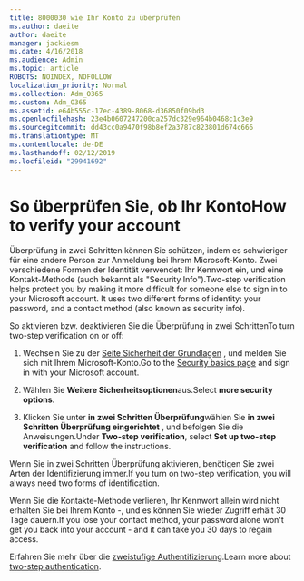 ```yaml
---
title: 8000030 wie Ihr Konto zu überprüfen
ms.author: daeite
author: daeite
manager: jackiesm
ms.date: 4/16/2018
ms.audience: Admin
ms.topic: article
ROBOTS: NOINDEX, NOFOLLOW
localization_priority: Normal
ms.collection: Adm_O365
ms.custom: Adm_O365
ms.assetid: e64b555c-17ec-4389-8068-d36850f09bd3
ms.openlocfilehash: 23e4b0607247200ca257dc329e964b0468c1c3e9
ms.sourcegitcommit: dd43cc0a9470f98b8ef2a3787c823801d674c666
ms.translationtype: MT
ms.contentlocale: de-DE
ms.lasthandoff: 02/12/2019
ms.locfileid: "29941692"
---
```

# <a name="how-to-verify-your-account"></a><span data-ttu-id="4d3a0-102">So überprüfen Sie, ob Ihr Konto</span><span class="sxs-lookup"><span data-stu-id="4d3a0-102">How to verify your account</span></span>

<span data-ttu-id="4d3a0-p101">Überprüfung in zwei Schritten können Sie schützen, indem es schwieriger für eine andere Person zur Anmeldung bei Ihrem Microsoft-Konto. Zwei verschiedene Formen der Identität verwendet: Ihr Kennwort ein, und eine Kontakt-Methode (auch bekannt als "Security Info").</span><span class="sxs-lookup"><span data-stu-id="4d3a0-p101">Two-step verification helps protect you by making it more difficult for someone else to sign in to your Microsoft account. It uses two different forms of identity: your password, and a contact method (also known as security info).</span></span> 
  
<span data-ttu-id="4d3a0-105">So aktivieren bzw. deaktivieren Sie die Überprüfung in zwei Schritten</span><span class="sxs-lookup"><span data-stu-id="4d3a0-105">To turn two-step verification on or off:</span></span>
  
1. <span data-ttu-id="4d3a0-106">Wechseln Sie zu der [Seite Sicherheit der Grundlagen](https://go.microsoft.com/fwlink/?linkid=842325) , und melden Sie sich mit Ihrem Microsoft-Konto.</span><span class="sxs-lookup"><span data-stu-id="4d3a0-106">Go to the [Security basics page](https://go.microsoft.com/fwlink/?linkid=842325) and sign in with your Microsoft account.</span></span> 
    
2. <span data-ttu-id="4d3a0-107">Wählen Sie **Weitere Sicherheitsoptionen**aus.</span><span class="sxs-lookup"><span data-stu-id="4d3a0-107">Select **more security options**.</span></span> 
    
3. <span data-ttu-id="4d3a0-108">Klicken Sie unter **in zwei Schritten Überprüfung**wählen Sie **in zwei Schritten Überprüfung eingerichtet** , und befolgen Sie die Anweisungen.</span><span class="sxs-lookup"><span data-stu-id="4d3a0-108">Under **Two-step verification**, select **Set up two-step verification** and follow the instructions.</span></span> 
    
<span data-ttu-id="4d3a0-109">Wenn Sie in zwei Schritten Überprüfung aktivieren, benötigen Sie zwei Arten der Identifizierung immer.</span><span class="sxs-lookup"><span data-stu-id="4d3a0-109">If you turn on two-step verification, you will always need two forms of identification.</span></span>
  
<span data-ttu-id="4d3a0-110">Wenn Sie die Kontakte-Methode verlieren, Ihr Kennwort allein wird nicht erhalten Sie bei Ihrem Konto -, und es können Sie wieder Zugriff erhält 30 Tage dauern.</span><span class="sxs-lookup"><span data-stu-id="4d3a0-110">If you lose your contact method, your password alone won't get you back into your account - and it can take you 30 days to regain access.</span></span> 
  
<span data-ttu-id="4d3a0-111">Erfahren Sie mehr über die [zweistufige Authentifizierung](https://go.microsoft.com/fwlink/?linkid=872270).</span><span class="sxs-lookup"><span data-stu-id="4d3a0-111">Learn more about [two-step authentication](https://go.microsoft.com/fwlink/?linkid=872270).</span></span>
  

